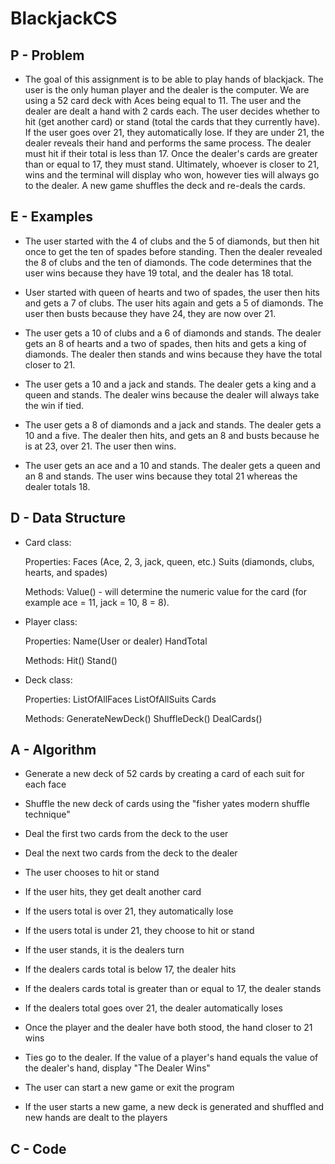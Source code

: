 # BlackjackCS

## P - Problem

- The goal of this assignment is to be able to play hands of blackjack. The user is the only human player and the dealer is the computer. We are using a 52 card deck with Aces being equal to 11.
  The user and the dealer are dealt a hand with 2 cards each. The user decides whether to hit (get another card) or stand (total the cards that they currently have). If the user goes over 21, they automatically lose. If they are under 21, the dealer reveals their hand and performs the same process. The dealer must hit if their total is less than 17. Once the dealer's cards are greater than or equal to 17, they must stand. Ultimately, whoever is closer to 21, wins and the terminal will display who won, however ties will always go to the dealer. A new game shuffles the deck and re-deals the cards.

## E - Examples

- The user started with the 4 of clubs and the 5 of diamonds, but then hit once to get the ten of spades before standing. Then the dealer revealed the 8 of clubs and the ten of diamonds. The code determines that the user wins because they have 19 total, and the dealer has 18 total.

- User started with queen of hearts and two of spades, the user then hits and gets a 7 of clubs. The user hits again and gets a 5 of diamonds. The user then busts because they have 24, they are now over 21.

- The user gets a 10 of clubs and a 6 of diamonds and stands. The dealer gets an 8 of hearts and a two of spades, then hits and gets a king of diamonds. The dealer then stands and wins because they have the total closer to 21.

- The user gets a 10 and a jack and stands. The dealer gets a king and a queen and stands. The dealer wins because the dealer will always take the win if tied.

- The user gets a 8 of diamonds and a jack and stands. The dealer gets a 10 and a five. The dealer then hits, and gets an 8 and busts because he is at 23, over 21. The user then wins.

- The user gets an ace and a 10 and stands. The dealer gets a queen and an 8 and stands. The user wins because they total 21 whereas the dealer totals 18.

## D - Data Structure

- Card class:

  Properties:
  Faces (Ace, 2, 3, jack, queen, etc.)
  Suits (diamonds, clubs, hearts, and spades)

  Methods: Value() - will determine the numeric value for the card (for example ace = 11, jack = 10, 8 = 8).

- Player class:

  Properties:
  Name(User or dealer)
  HandTotal

  Methods:
  Hit()
  Stand()

- Deck class:

  Properties:
  ListOfAllFaces
  ListOfAllSuits
  Cards

  Methods:
  GenerateNewDeck()
  ShuffleDeck()
  DealCards()

## A - Algorithm

- Generate a new deck of 52 cards by creating a card of each suit for each face

- Shuffle the new deck of cards using the "fisher yates modern shuffle technique"

- Deal the first two cards from the deck to the user

- Deal the next two cards from the deck to the dealer

- The user chooses to hit or stand

- If the user hits, they get dealt another card

- If the users total is over 21, they automatically lose

- If the users total is under 21, they choose to hit or stand

- If the user stands, it is the dealers turn

- If the dealers cards total is below 17, the dealer hits

- If the dealers cards total is greater than or equal to 17, the dealer stands

- If the dealers total goes over 21, the dealer automatically loses

- Once the player and the dealer have both stood, the hand closer to 21 wins

- Ties go to the dealer. If the value of a player's hand equals the value of the dealer's hand, display "The Dealer Wins"

- The user can start a new game or exit the program

- If the user starts a new game, a new deck is generated and shuffled and new hands are dealt to the players

## C - Code
